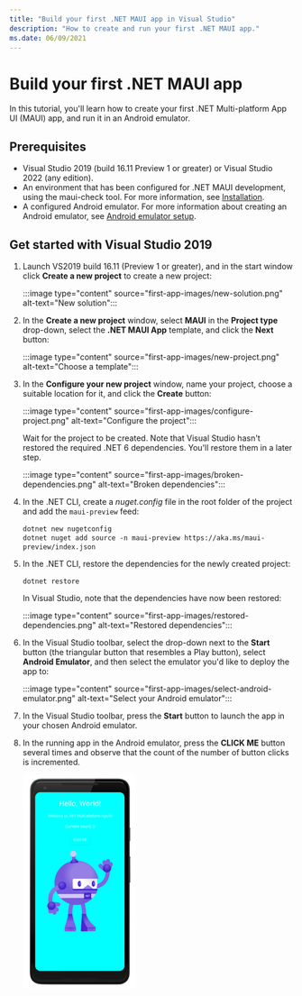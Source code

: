 ```yaml
---
title: "Build your first .NET MAUI app in Visual Studio"
description: "How to create and run your first .NET MAUI app."
ms.date: 06/09/2021
---
```


# Build your first .NET MAUI app

In this tutorial, you'll learn how to create your first .NET Multi-platform App UI (MAUI) app, and run it in an Android emulator.

## Prerequisites

- Visual Studio 2019 (build 16.11 Preview 1 or greater) or Visual Studio 2022 (any edition).
- An environment that has been configured for .NET MAUI development, using the maui-check tool. For more information, see [Installation](installation.md).
- A configured Android emulator. For more information about creating an Android emulator, see [Android emulator setup](/xamarin/android/get-started/installation/android-emulator/).

## Get started with Visual Studio 2019

1. Launch VS2019 build 16.11 (Preview 1 or greater), and in the start window click **Create a new project** to create a new project:

    :::image type="content" source="first-app-images/new-solution.png" alt-text="New solution":::

1. In the **Create a new project** window, select **MAUI** in the **Project type** drop-down, select the **.NET MAUI App** template, and click the **Next** button:

    :::image type="content" source="first-app-images/new-project.png" alt-text="Choose a template":::

1. In the **Configure your new project** window, name your project, choose a suitable location for it, and click the **Create** button:

    :::image type="content" source="first-app-images/configure-project.png" alt-text="Configure the project":::

    Wait for the project to be created. Note that Visual Studio hasn't restored the required .NET 6 dependencies. You'll restore them in a later step.

    :::image type="content" source="first-app-images/broken-dependencies.png" alt-text="Broken dependencies":::

1. In the .NET CLI, create a *nuget.config* file in the root folder of the project and add the `maui-preview` feed:

    ```dotnetcli
    dotnet new nugetconfig
    dotnet nuget add source -n maui-preview https://aka.ms/maui-preview/index.json
    ```

1. In the .NET CLI, restore the dependencies for the newly created project:

    ```dotnetcli
    dotnet restore
    ```

    In Visual Studio, note that the dependencies have now been restored:

    :::image type="content" source="first-app-images/restored-dependencies.png" alt-text="Restored dependencies":::

1. In the Visual Studio toolbar, select the drop-down next to the **Start** button (the triangular button that resembles a Play button), select **Android Emulator**, and then select the emulator you'd like to deploy the app to:

    :::image type="content" source="first-app-images/select-android-emulator.png" alt-text="Select your Android emulator":::

1. In the Visual Studio toolbar, press the **Start** button to launch the app in your chosen Android emulator.

1. In the running app in the Android emulator, press the **CLICK ME** button several times and observe that the count of the number of button clicks is incremented.

    [![App running in the Android emulator](first-app-images/running-app.png)](first-app-images/running-app-large.png#lightbox)
